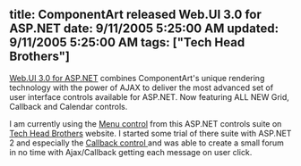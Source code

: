 title: ComponentArt released Web.UI 3.0 for ASP.NET
date: 9/11/2005 5:25:00 AM
updated: 9/11/2005 5:25:00 AM
tags: ["Tech Head Brothers"]
---



[Web.UI 3.0 for 
ASP.NET](http://www.componentart.com/products.aspx) combines ComponentArt's unique rendering technology with the power 
of AJAX to deliver the most advanced set of user interface controls available 
for ASP.NET. Now featuring ALL NEW Grid, Callback and Calendar controls.

I am currently using the [Menu control](http://www.componentart.com/menu/default.aspx) from this 
ASP.NET controls suite on [Tech Head 
Brothers](http://www.techheadbrothers.com/) website. I started some trial of there suite with ASP.NET 2 and 
especially the [Callback control 
](http://www.componentart.com/CallBack/default.aspx)and was able to create a small forum in no time with Ajax/Callback getting 
each message on user click.
